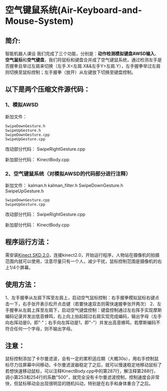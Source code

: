 # 空气键鼠系统(Air-Keyboard-and-Mouse-System)

## **简介**:
智能机器人课设
我们完成了三个功能，分别是：**动作检测模拟键盘AWSD输入**、**空气鼠标**和**空气键盘**，我们将鼠标和键盘合并成了空气键鼠系统，通过检测左手是否握拳且举过左肩来切换（左手.X<左肩.X&&左手Y>左肩.Y），左手握拳举过左肩则切换至鼠标控制；左手握拳（放开）从左键放下切换至键盘控制。

## 以下是两个压缩文件源代码：
### 1、模拟AWSD
新加文件：

    SwipeDownGesture.h
    SwipeUpGesture.h
    SwipeDownGesture.cpp
    SwipeUpGesture.cpp

改动部分代码：
    SwipeRightGesture.cpp

新加部分代码：
    KinectBody.cpp

### 2、空气键鼠系统（对模拟AWSD的代码部分进行注释）
新加文件：
    kalman.h
    kalman_filter.h
    SwipeDownGesture.h
    SwipeUpGesture.h

    SwipeDownGesture.cpp
    SwipeUpGesture.cpp

改动部分代码：
    SwipeRightGesture.cpp

新加部分代码：
    KinectBody.cpp

## **程序运行方法**：
需安装[Kinect SKD 2.0](https://www.microsoft.com/en-us/download/details.aspx?id=44561)，连接kinect2.0，开始运行程序，人物站在摄像机的拍摄范围内就可以使用，注意尽量只有一个人，减少干扰，鼠标控制范围是摄像机的右上1/4个屏幕。

## **使用方法**：
1、左手握拳从左肩下挥至左肩上，启动空气鼠标控制：右手握拳模拟鼠标右键点击一下，右手张开表示松开点击键（若要快速双击则需快速握拳张开两次）
2、左手握拳从左肩上挥至左肩下，启动空气键盘控制：键盘控制通过左右挥手实现摩斯编码记录并发出低音蜂鸣，右上向上抬起超过右肩实现完成编码，输出字母（左手向右挥动是0，即"·"；右手向左挥动是1，即"-"）并发出高音蜂鸣，若摩斯编码不符合任何一个字母，则不输出字母。

## **注意**：
鼠标控制添加了卡尔曼滤波，会有一定的累积适应期（大概30s），用右手控制鼠标尽力往屏幕中间移动，卡尔曼滤波器稳定了之后，就可以慢速稳定地移动鼠标了
若想快速移动鼠标，可以注释KinectBody.cpp中的第287行，解注释第288行，调小第253和254行的系数"500"，就完全没有卡尔曼滤波控制，控制速度会非常快，但鼠标移动会出现很明显的随机抖动，特别是在右手和身体重合了之后。